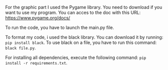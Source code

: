 For the graphic part I used the Pygame library. You need to download if you want tu use my program.
You can acces to the doc with this URL: https://www.pygame.org/docs/

To run the code, you have to launch the main.py file.

To format my code, i used the black library. You can download it by running: `pip install black`. To use black on a file, you have to run this command: `black file.py`.

For installing all dependencies, execute the following command: `pip install -r requirements.txt`.